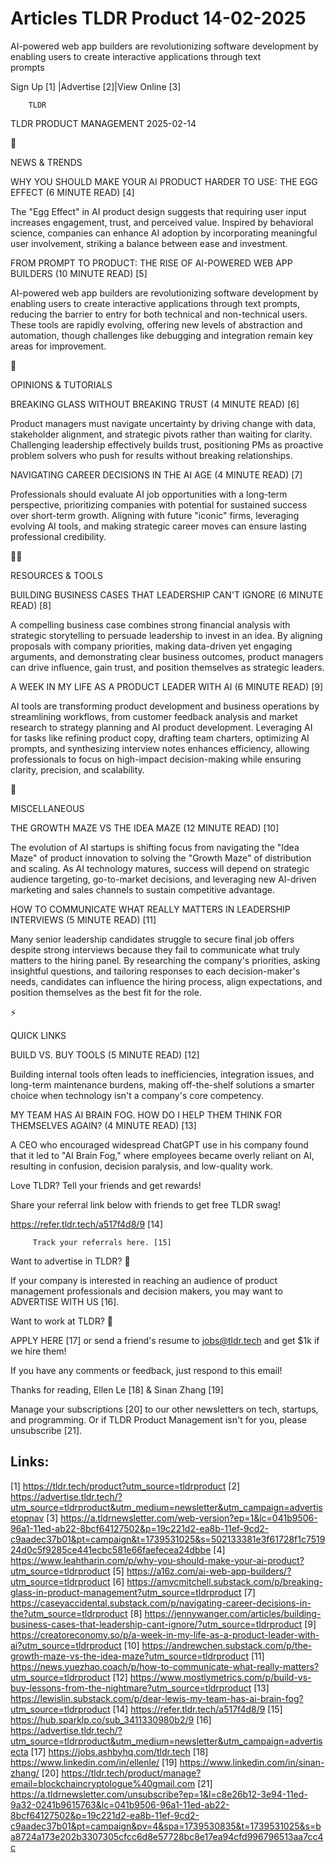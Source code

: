 # Articles TLDR Product 14-02-2025

AI-powered web app builders are revolutionizing software development
by enabling users to create interactive applications through text
prompts ‌ ‌ ‌ ‌ ‌ ‌ ‌ ‌ ‌ ‌ ‌ ‌ ‌ ‌ ‌ ‌ ‌ ‌ ‌ ‌ ‌ ‌ ‌ ‌ ‌ ‌  ‌ ‌ ‌ ‌ ‌ ‌ ‌ ‌ ‌ ‌ ‌ ‌ ‌ ‌ ‌ ‌ ‌ ‌ ‌ ‌ ‌ ‌ ‌ ‌ ‌ ‌ 


 Sign Up [1] |Advertise [2]|View Online [3] 

		TLDR 

TLDR PRODUCT MANAGEMENT 2025-02-14

📱 

NEWS & TRENDS

 WHY YOU SHOULD MAKE YOUR AI PRODUCT HARDER TO USE: THE EGG EFFECT (6
MINUTE READ) [4] 

 The "Egg Effect" in AI product design suggests that requiring user
input increases engagement, trust, and perceived value. Inspired by
behavioral science, companies can enhance AI adoption by incorporating
meaningful user involvement, striking a balance between ease and
investment. 

 FROM PROMPT TO PRODUCT: THE RISE OF AI-POWERED WEB APP BUILDERS (10
MINUTE READ) [5] 

 AI-powered web app builders are revolutionizing software development
by enabling users to create interactive applications through text
prompts, reducing the barrier to entry for both technical and
non-technical users. These tools are rapidly evolving, offering new
levels of abstraction and automation, though challenges like debugging
and integration remain key areas for improvement. 

🚀 

OPINIONS & TUTORIALS

 BREAKING GLASS WITHOUT BREAKING TRUST (4 MINUTE READ) [6] 

 Product managers must navigate uncertainty by driving change with
data, stakeholder alignment, and strategic pivots rather than waiting
for clarity. Challenging leadership effectively builds trust,
positioning PMs as proactive problem solvers who push for results
without breaking relationships. 

 NAVIGATING CAREER DECISIONS IN THE AI AGE (4 MINUTE READ) [7] 

 Professionals should evaluate AI job opportunities with a long-term
perspective, prioritizing companies with potential for sustained
success over short-term growth. Aligning with future "iconic" firms,
leveraging evolving AI tools, and making strategic career moves can
ensure lasting professional credibility. 

🧑‍💻 

RESOURCES & TOOLS

 BUILDING BUSINESS CASES THAT LEADERSHIP CAN'T IGNORE (6 MINUTE READ)
[8] 

 A compelling business case combines strong financial analysis with
strategic storytelling to persuade leadership to invest in an idea. By
aligning proposals with company priorities, making data-driven yet
engaging arguments, and demonstrating clear business outcomes, product
managers can drive influence, gain trust, and position themselves as
strategic leaders. 

 A WEEK IN MY LIFE AS A PRODUCT LEADER WITH AI (6 MINUTE READ) [9] 

 AI tools are transforming product development and business operations
by streamlining workflows, from customer feedback analysis and market
research to strategy planning and AI product development. Leveraging
AI for tasks like refining product copy, drafting team charters,
optimizing AI prompts, and synthesizing interview notes enhances
efficiency, allowing professionals to focus on high-impact
decision-making while ensuring clarity, precision, and scalability. 

🎁 

MISCELLANEOUS

 THE GROWTH MAZE VS THE IDEA MAZE (12 MINUTE READ) [10] 

 The evolution of AI startups is shifting focus from navigating the
"Idea Maze" of product innovation to solving the "Growth Maze" of
distribution and scaling. As AI technology matures, success will
depend on strategic audience targeting, go-to-market decisions, and
leveraging new AI-driven marketing and sales channels to sustain
competitive advantage. 

 HOW TO COMMUNICATE WHAT REALLY MATTERS IN LEADERSHIP INTERVIEWS (5
MINUTE READ) [11] 

 Many senior leadership candidates struggle to secure final job offers
despite strong interviews because they fail to communicate what truly
matters to the hiring panel. By researching the company's priorities,
asking insightful questions, and tailoring responses to each
decision-maker's needs, candidates can influence the hiring process,
align expectations, and position themselves as the best fit for the
role. 

⚡ 

QUICK LINKS

 BUILD VS. BUY TOOLS (5 MINUTE READ) [12] 

 Building internal tools often leads to inefficiencies, integration
issues, and long-term maintenance burdens, making off-the-shelf
solutions a smarter choice when technology isn't a company's core
competency. 

 MY TEAM HAS AI BRAIN FOG. HOW DO I HELP THEM THINK FOR THEMSELVES
AGAIN? (4 MINUTE READ) [13] 

 A CEO who encouraged widespread ChatGPT use in his company found that
it led to "AI Brain Fog," where employees became overly reliant on AI,
resulting in confusion, decision paralysis, and low-quality work. 

Love TLDR? Tell your friends and get rewards!

 Share your referral link below with friends to get free TLDR swag! 

 https://refer.tldr.tech/a517f4d8/9 [14] 

		 Track your referrals here. [15] 

Want to advertise in TLDR? 📰

 If your company is interested in reaching an audience of product
management professionals and decision makers, you may want to
ADVERTISE WITH US [16]. 

Want to work at TLDR? 💼

 APPLY HERE [17] or send a friend's resume to jobs@tldr.tech and get
$1k if we hire them! 

 If you have any comments or feedback, just respond to this email! 

Thanks for reading, 
Ellen Le [18] & Sinan Zhang [19] 

 Manage your subscriptions [20] to our other newsletters on tech,
startups, and programming. Or if TLDR Product Management isn't for
you, please unsubscribe [21]. 

 

Links:
------
[1] https://tldr.tech/product?utm_source=tldrproduct
[2] https://advertise.tldr.tech/?utm_source=tldrproduct&utm_medium=newsletter&utm_campaign=advertisetopnav
[3] https://a.tldrnewsletter.com/web-version?ep=1&lc=041b9506-96a1-11ed-ab22-8bcf64127502&p=19c221d2-ea8b-11ef-9cd2-c9aadec37b01&pt=campaign&t=1739531025&s=502133381e3f61728f1c751924d0c5f9285ce441ecbc581e66faefecea24dbbe
[4] https://www.leahtharin.com/p/why-you-should-make-your-ai-product?utm_source=tldrproduct
[5] https://a16z.com/ai-web-app-builders/?utm_source=tldrproduct
[6] https://amycmitchell.substack.com/p/breaking-glass-in-product-management?utm_source=tldrproduct
[7] https://caseyaccidental.substack.com/p/navigating-career-decisions-in-the?utm_source=tldrproduct
[8] https://jennywanger.com/articles/building-business-cases-that-leadership-cant-ignore/?utm_source=tldrproduct
[9] https://creatoreconomy.so/p/a-week-in-my-life-as-a-product-leader-with-ai?utm_source=tldrproduct
[10] https://andrewchen.substack.com/p/the-growth-maze-vs-the-idea-maze?utm_source=tldrproduct
[11] https://news.yuezhao.coach/p/how-to-communicate-what-really-matters?utm_source=tldrproduct
[12] https://www.mostlymetrics.com/p/build-vs-buy-lessons-from-the-nightmare?utm_source=tldrproduct
[13] https://lewislin.substack.com/p/dear-lewis-my-team-has-ai-brain-fog?utm_source=tldrproduct
[14] https://refer.tldr.tech/a517f4d8/9
[15] https://hub.sparklp.co/sub_3411330980b2/9
[16] https://advertise.tldr.tech/?utm_source=tldrproduct&utm_medium=newsletter&utm_campaign=advertisecta
[17] https://jobs.ashbyhq.com/tldr.tech
[18] https://www.linkedin.com/in/ellenle/
[19] https://www.linkedin.com/in/sinan-zhang/
[20] https://tldr.tech/product/manage?email=blockchaincryptologue%40gmail.com
[21] https://a.tldrnewsletter.com/unsubscribe?ep=1&l=c8e26b12-3e94-11ed-9a32-0241b9615763&lc=041b9506-96a1-11ed-ab22-8bcf64127502&p=19c221d2-ea8b-11ef-9cd2-c9aadec37b01&pt=campaign&pv=4&spa=1739530835&t=1739531025&s=ba8724a173e202b3307305cfcc6d8e57728bc8e17ea94cfd996796513aa7cc4c